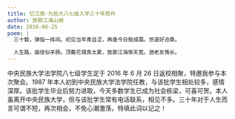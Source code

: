 ```yaml
---
title: 忆江南·为民大八七级入学三十年而作
author: 放歌江海山阙
date: 2016-06-25
poem: |
  三十载，弹指一挥间。初见当年青且涩，再逢今日鬓成霜。世道好沧桑。

  人生路，曲径似羊肠。顶戴花翎真太累，放歌江海惭天宽。酒老友情长。
---
```


中央民族大学法学院八七级学生定于 2016 年 6 月 26 日返校相聚，特邀我参与本次聚会。1987 年本人初到中央民族大学法学院任教，与该批学生相处较多，感情深厚。该批学生毕业后努力进取，今天多数学生已成为社会栋梁，可喜可贺。本人虽离开中央民族大学，但与该批学生常有电话联系，相见不多。三十年对于人生而言可谓不短，再次相会，不免心潮激荡，特填此词以记之！
